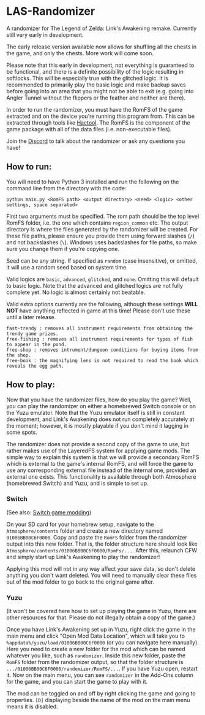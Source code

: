 # LAS-Randomizer
A randomizer for The Legend of Zelda: Link's Awakening remake. Currently still very early in development.

The early release version available now allows for shuffling all the chests in the game, and only the chests. More work will come soon.

Please note that this early in development, not everything is guaranteed to be functional, and there is a definite possibility of the logic resulting in softlocks. This will be especially true with the glitched logic. It is recommended to primarily play the basic logic and make backup saves before going into an area that you might not be able to exit (e.g. going into Angler Tunnel without the flippers or the feather and neither are there).

In order to run the randomizer, you must have the RomFS of the game extracted and on the device you're running this program from. This can be extracted through tools like [Hactool](https://github.com/SciresM/hactool). The RomFS is the component of the game package with all of the data files (i.e. non-executable files).

Join the [Discord](https://discord.com/invite/rfBSCUfzj8) to talk about the randomizer or ask any questions you have!

## How to run:

You will need to have Python 3 installed and run the following on the command line from the directory with the code:

`python main.py <RomFS path> <output directory> <seed> <logic> <other settings, space separated>`

First two arguments must be specified. The rom path should be the top level RomFS folder, i.e. the one which contains `region_common` etc.
The output directory is where the files generated by the randomizer will be created. For these file paths, please ensure you provide them using forward slashes (`/`) and not backslashes (`\`). Windows uses backslashes for file paths, so make sure you change them if you're copying one.

Seed can be any string. If specified as `random` (case insensitive), or omitted, it will use a random seed based on system time.

Valid logics are `basic`, `advanced`, `glitched`, and `none`. Omitting this will default to basic logic. Note that the advanced and glitched logics are not fully complete yet. No logic is almost certainly not beatable.

Valid extra options currently are the following, although these settings **WILL NOT** have anything reflected in game at this time! Please don't use these until a later release.
```
fast-trendy : removes all instrument requirements from obtaining the trendy game prizes.
free-fishing : removes all instrument requirements for types of fish to appear in the pond.
free-shop : removes intrument/dungeon conditions for buying items from the shop.
free-book : the magnifying lens is not required to read the book which reveals the egg path.
```

## How to play:

Now that you have the randomizer files, how do you play the game? Well, you can play the randomizer on either a homebrewed Switch console or on the Yuzu emulator. Note that the Yuzu emulator itself is still in constant development, and Link's Awakening does not run completely accurately at the moment; however, it is mostly playable if you don't mind it lagging in some spots.

The randomizer does not provide a second copy of the game to use, but rather makes use of the LayeredFS system for applying game mods. The simple way to explain this system is that we will provide a secondary RomFS which is external to the game's internal RomFS, and will force the game to use any corresponding external file instead of the internal one, provided an external one exists. This functionality is available through both Atmosphere (homebrewed Switch) and Yuzu, and is simple to set up.

### Switch

(See also: [Switch game modding](https://nh-server.github.io/switch-guide/extras/game_modding/))

On your SD card for your homebrew setup, navigate to the `Atmosphere/contents` folder and create a new directory named `01006BB00C6F0000`. Copy and paste the `RomFS` folder from the randomizer output into this new folder. That is, the folder structure here should look like `Atmosphere/contents/01006BB00C6F0000/RomFs/...`. After this, relaunch CFW and simply start up Link's Awakening to play the randomizer!

Applying this mod will not in any way affect your save data, so don't delete anything you don't want deleted. You will need to manually clear these files out of the mod folder to go back to the original game after.

### Yuzu

(It won't be covered here how to set up playing the game in Yuzu, there are other resources for that. Please do not illegally obtain a copy of the game.)

Once you have Link's Awakening set up in Yuzu, right click the game in the main menu and click "Open Mod Data Location", which will take you to `%appdata%/yuzu/load/01006BB00C6F0000` (or you can navigate here manually). Here you need to create a new folder for the mod which can be named whatever you like, such as `randomizer`. Inside this new folder, paste the `RomFS` folder from the randomizer output, so that the folder structure is `.../01006BB00C6F0000/randomizer/RomFS/...`. If you have Yuzu open, restart it. Now on the main menu, you can see `randomizer` in the Add-Ons column for the game, and you can start the game to play with it. 

The mod can be toggled on and off by right clicking the game and going to properties. `[D]` displaying beside the name of the mod on the main menu means it is disabled.
